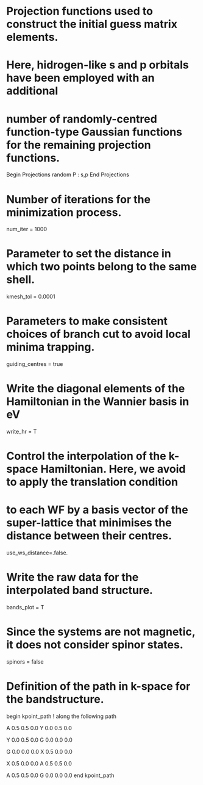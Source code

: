 # Projection functions used to construct the initial guess matrix elements. 
# Here, hidrogen-like s and p orbitals have been employed with an additional 
# number of randomly-centred function-type Gaussian functions for the remaining projection functions.
Begin Projections
random 
P :  s,p
End Projections

# Number of iterations for the minimization process.
num_iter = 1000

# Parameter to set the distance in which two points belong to the same shell.
kmesh_tol = 0.0001

# Parameters to make consistent choices of branch cut to avoid local minima trapping.
guiding_centres = true

# Write the diagonal elements of the Hamiltonian in the Wannier basis in eV
write_hr = T

#  Control the interpolation of the k-space Hamiltonian. Here, we avoid to apply the translation condition 
#  to each WF by a basis vector of the super-lattice that minimises the distance between their centres.
use_ws_distance=.false.

# Write the raw data for the interpolated band structure.
bands_plot = T

# Since the systems are not magnetic, it does not consider spinor states.
spinors = false

# Definition of the path in k-space for the bandstructure.
begin kpoint_path ! along the following path

A 0.5 0.5 0.0  Y 0.0 0.5 0.0

Y 0.0 0.5 0.0  G 0.0 0.0 0.0

G 0.0 0.0 0.0  X 0.5 0.0 0.0

X 0.5 0.0 0.0  A 0.5 0.5 0.0

A 0.5 0.5 0.0  G 0.0 0.0 0.0
end kpoint_path
